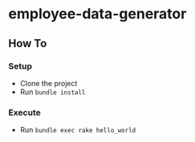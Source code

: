 # employee-data-generator

## How To

### Setup

- Clone the project
- Run `bundle install`

### Execute

- Run `bundle exec rake hello_world`
